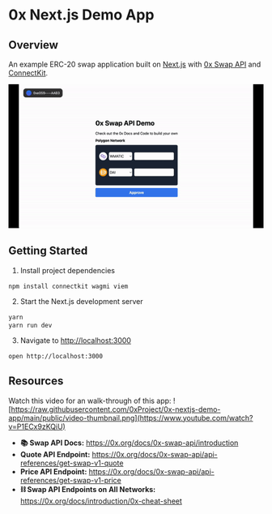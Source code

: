 # 0x Next.js Demo App

## Overview
An example ERC-20 swap application built on [Next.js](https://nextjs.org/) with [0x Swap API](https://0x.org/docs/0x-swap-api/introduction) and [ConnectKit](https://docs.family.co/connectkit#connectkit).

![](https://raw.githubusercontent.com/0xProject/0x-nextjs-demo-app/main/public/demo.gif)

## Getting Started
1. Install project dependencies

```
npm install connectkit wagmi viem
```

2. Start the Next.js development server

```
yarn
yarn run dev
```

3. Navigate to [http://localhost:3000](http://localhost:3000)
```
open http://localhost:3000
```
## Resources
Watch this video for an walk-through of this app:
![https://raw.githubusercontent.com/0xProject/0x-nextjs-demo-app/main/public/video-thumbnail.png](https://www.youtube.com/watch?v=P1ECx9zKQiU)

* **📚 Swap API Docs:** https://0x.org/docs/0x-swap-api/introduction
* **Quote API Endpoint:** https://0x.org/docs/0x-swap-api/api-references/get-swap-v1-quote
* **Price API Endpoint:** https://0x.org/docs/0x-swap-api/api-references/get-swap-v1-price
* **⛓️ Swap API Endpoints on All Networks:** https://0x.org/docs/introduction/0x-cheat-sheet

